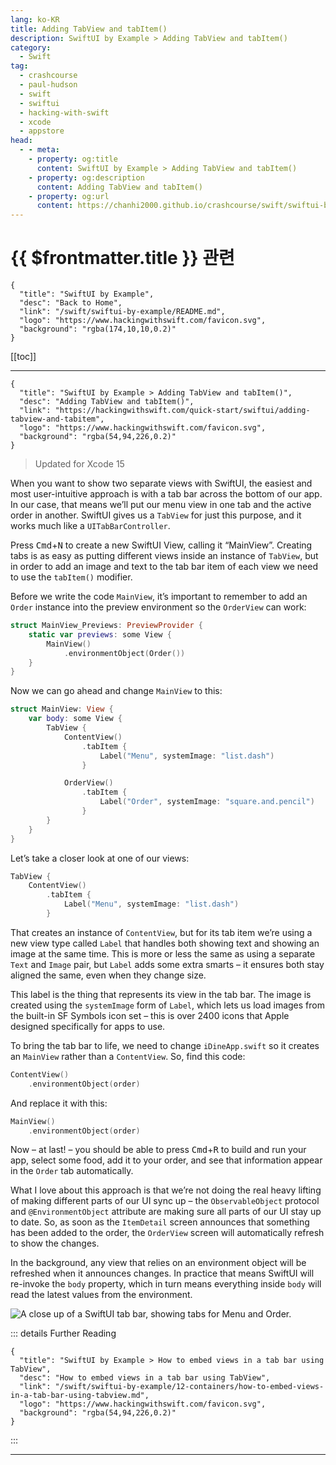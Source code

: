 ```yaml
---
lang: ko-KR
title: Adding TabView and tabItem()
description: SwiftUI by Example > Adding TabView and tabItem()
category:
  - Swift
tag: 
  - crashcourse
  - paul-hudson
  - swift
  - swiftui
  - hacking-with-swift
  - xcode
  - appstore
head:
  - - meta:
    - property: og:title
      content: SwiftUI by Example > Adding TabView and tabItem()
    - property: og:description
      content: Adding TabView and tabItem()
    - property: og:url
      content: https://chanhi2000.github.io/crashcourse/swift/swiftui-by-example/01-building-a-complete-project/adding-items-to-an-order-with-environmentobject.html
---
```


# {{ $frontmatter.title }} 관련

```component VPCard
{
  "title": "SwiftUI by Example",
  "desc": "Back to Home",
  "link": "/swift/swiftui-by-example/README.md",
  "logo": "https://www.hackingwithswift.com/favicon.svg",
  "background": "rgba(174,10,10,0.2)"
}
```

[[toc]]

---

```component VPCard
{
  "title": "SwiftUI by Example > Adding TabView and tabItem()",
  "desc": "Adding TabView and tabItem()",
  "link": "https://hackingwithswift.com/quick-start/swiftui/adding-tabview-and-tabitem",
  "logo": "https://www.hackingwithswift.com/favicon.svg",
  "background": "rgba(54,94,226,0.2)"
}
```

> Updated for Xcode 15

<VidStack src="youtube/UOZg8H3Ecf4"/>

When you want to show two separate views with SwiftUI, the easiest and most user-intuitive approach is with a tab bar across the bottom of our app. In our case, that means we’ll put our menu view in one tab and the active order in another. SwiftUI gives us a `TabView` for just this purpose, and it works much like a `UITabBarController`.

Press <kbd>Cmd</kbd>+<kbd>N</kbd> to create a new SwiftUI View, calling it “MainView”. Creating tabs is as easy as putting different views inside an instance of `TabView`, but in order to add an image and text to the tab bar item of each view we need to use the `tabItem()` modifier.

Before we write the code `MainView`, it’s important to remember to add an `Order` instance into the preview environment so the `OrderView` can work:

```swift
struct MainView_Previews: PreviewProvider {  
    static var previews: some View {
        MainView()
            .environmentObject(Order())
    }
}
```

Now we can go ahead and change `MainView` to this:

```swift
struct MainView: View {
    var body: some View {
        TabView {
            ContentView()
                .tabItem {
                    Label("Menu", systemImage: "list.dash")
                }

            OrderView()
                .tabItem {
                    Label("Order", systemImage: "square.and.pencil")
                }
        }
    }
}
```

Let’s take a closer look at one of our views:

```swift
TabView {
    ContentView()
        .tabItem {
            Label("Menu", systemImage: "list.dash")
        }
```

That creates an instance of `ContentView`, but for its tab item we’re using a new view type called `Label` that handles both showing text and showing an image at the same time. This is more or less the same as using a separate `Text` and `Image` pair, but `Label` adds some extra smarts – it ensures both stay aligned the same, even when they change size.

This label is the thing that represents its view in the tab bar. The image is created using the `systemImage` form of `Label`, which lets us load images from the built-in SF Symbols icon set – this is over 2400 icons that Apple designed specifically for apps to use.

To bring the tab bar to life, we need to change <FontIcon icon="fa-brands fa-swift"/>`iDineApp.swift` so it creates an `MainView` rather than a `ContentView`. So, find this code:

```swift
ContentView()
    .environmentObject(order)
```

And replace it with this:

```swift
MainView()
    .environmentObject(order)
```

Now – at last! – you should be able to press <kbd>Cmd</kbd>+<kbd>R</kbd> to build and run your app, select some food, add it to your order, and see that information appear in the `Order` tab automatically.

What I love about this approach is that we’re not doing the real heavy lifting of making different parts of our UI sync up – the `ObservableObject` protocol and `@EnvironmentObject` attribute are making sure all parts of our UI stay up to date. So, as soon as the `ItemDetail` screen announces that something has been added to the order, the `OrderView` screen will automatically refresh to show the changes.

In the background, any view that relies on an environment object will be refreshed when it announces changes. In practice that means SwiftUI will re-invoke the `body` property, which in turn means everything inside `body` will read the latest values from the environment.

![A close up of a SwiftUI tab bar, showing tabs for `Menu` and `Order`.](https://www.hackingwithswift.com/img/books/quick-start/swiftui/2-11~dark.png)

::: details Further Reading

```component VPCard
{
  "title": "SwiftUI by Example > How to embed views in a tab bar using TabView",
  "desc": "How to embed views in a tab bar using TabView",
  "link": "/swift/swiftui-by-example/12-containers/how-to-embed-views-in-a-tab-bar-using-tabview.md",
  "logo": "https://www.hackingwithswift.com/favicon.svg",
  "background": "rgba(54,94,226,0.2)"  
}
```

:::

---

<TagLinks />
